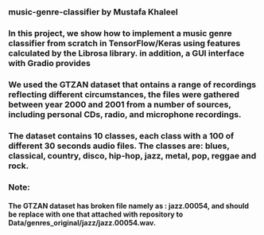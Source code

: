 ### music-genre-classifier by Mustafa Khaleel

### In this project, we show how to implement a music genre classifier from scratch in TensorFlow/Keras using features calculated by the Librosa library. in addition, a GUI interface with Gradio provides

### We used the GTZAN dataset that ontains a range of recordings reflecting different circumstances, the files were gathered between year 2000 and 2001 from a number of sources, including personal CDs, radio, and microphone recordings.
### The dataset contains 10 classes, each class with a 100 of different 30 seconds audio files. The classes are: blues, classical, country, disco, hip-hop, jazz, metal, pop, reggae and rock.

### Note:
#### The GTZAN dataset has broken file namely as : jazz.00054, and should be replace with one that attached with repository to Data/genres_original/jazz/jazz.00054.wav.
